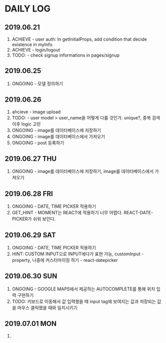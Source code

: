 # DAILY LOG

## 2019.06.21
  1. ACHIEVE - user auth: In getInitialProps, add condition that decide existence in myInfo.
  2. ACHIEVE - login/logout
  3. TODO: - check signup informations in pages/signup

## 2019.06.25

1. ONGOING - 모델 정의하기

## 2019.06.26
  1. ahcieve - image upload
  2. TODO: - user model > user_name을 어떻게 다룰 것인가. unique?, 중복 검색 이후 logic 고민
  3. ONGOING - image를 데이터베이스에 저장하기
  4. ONGOING - image를 데이터베이스에서 가져오기
  5. ONGOING - post 등록하기

## 2019.06.27 THU
  1. ONGOING - image를 데이터베이스에 저장하기, image를 데이터베이스에서 가져오기

## 2019.06.28 FRI
  1. ONGOING - DATE, TIME PICKER 적용하기
  2. GET_HINT - MOMENT는 REACT에 적용하기 너무 어렵다. REACT-DATE-PICKER가 쉬워 보인다.

## 2019.06.29 SAT
  1. ONGOING - DATE, TIME PICKER 적용하기
  2. HINT: CUSTOM INPUT으로 INPUT에다가 표현 가능, customInput - property, 나중에 커스터마이징 하기 - react-datepicker

## 2019.06.30 SUN
  1. ONGOING - GOOGLE MAPS에서 제공하는 AUTOCOMPLETE를 통해 위치 입력 구현하기
  2. TODO: 키보드로 이동해서 값 입력했을 때 input tag에 보여지는 값과 저장되는 값을 마우스 클릭했을 때와 일치시키기
  

## 2019.07.01 MON
  1. 